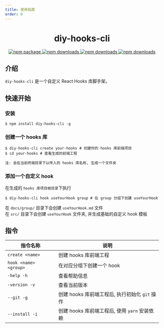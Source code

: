 ```yaml
---
title: 使用指南
order: 0
---
```


<div align="center">
<h1>diy-hooks-cli</h1>
   <a href="https://www.npmjs.com/package/diy-hooks-cli">
      <img src="https://img.shields.io/npm/v/diy-hooks-cli.svg" alt="npm package" />
   </a>
   <a href="https://www.npmjs.com/package/diy-hooks-cli">
      <img src="https://img.shields.io/npm/dm/diy-hooks-cli.svg" alt="npm downloads" />
   </a>
   <a href="https://www.npmjs.com/package/diy-hooks-cli">
      <img src="https://img.shields.io/npm/l/diy-hooks-cli.svg" alt="npm downloads" />
   </a>
   <a href="https://github.com/hzm0321/diy-hooks-cli">
      <img src="https://img.shields.io/github/stars/hzm0321/diy-hooks-cli?style=social" alt="npm downloads" />
   </a>
</div>

## 介绍

`diy-hooks-cli` 是一个自定义 React Hooks 库脚手架。

## 快速开始

### 安装

```shell
$ npm install diy-hooks-cli -g
```

### 创建一个 hooks 库

```shell
$ diy-hooks-cli create your-hooks # 创建你的 hooks 库前端项目
$ cd your-hooks # 查看生成的前端工程
```

`注: 会在当前终端目录下以传入的 hooks 库名称, 生成一个文件夹`

### 添加一个自定义 hook

在生成的 `hooks 库项目根目录`下执行

```shell
$ diy-hooks-cli hook useYourHook group # 在 group 分组下创建 useYourHook
```

在 `docs/group/` 目录下会创建 `useYourHook.md` 文件  
在 `src/` 目录下会创建 `useYourHook` 文件夹, 并生成基础的自定义 hook 模板

## 指令

| 指令名称              | 说明                                           |
| --------------------- | ---------------------------------------------- |
| `create <name>`       | 创建 hooks 库前端工程                          |
| `hook <name> <group>` | 在对应分组下创建一个 hook                      |
| `-help -h`            | 查看帮助信息                                   |
| `-version -v`         | 查看当前版本                                   |
| `--git -g`            | 创建 hooks 库前端工程后, 执行初始化 `git` 操作 |
| `--install -i`        | 创建 hooks 库前端工程后, 使用 `yarn` 安装依赖  |
